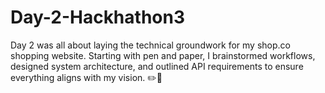 # Day-2-Hackhathon3


Day 2 was all about laying the technical groundwork for my shop.co shopping website. Starting with pen and paper, I brainstormed workflows, designed system architecture, and outlined API requirements to ensure everything aligns with my vision. ✏️📄
